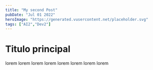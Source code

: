 ```yaml
---
title: "My second Post"
pubDate: "Jul 01 2022"
heroImage: "https://generated.vusercontent.net/placeholder.svg"
tags: ["AI2","Dev2"]
---
```


# Titulo principal

lorem lorem lorem lorem 
lorem lorem lorem lorem 